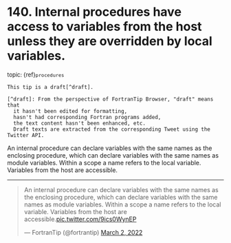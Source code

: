 # <span class='text-muted'>140.</span> Internal procedures have access to variables from the host unless they are overridden by local variables.

<span style='font-size: small;' class='text-muted'>topic: {ref}`procedures`</span>

```{note}
This tip is a draft[^draft].

[^draft]: From the perspective of FortranTip Browser, "draft" means that
  it hasn't been edited for formatting,
  hasn't had corresponding Fortran programs added,
  the text content hasn't been enhanced, etc.
  Draft texts are extracted from the corresponding Tweet using the Twitter API.
```

An internal procedure can declare variables with the same names as the enclosing procedure, which can declare variables with the same names as module variables. Within a scope a name refers to the local variable. Variables from the host are accessible.


---

<blockquote class="twitter-tweet"><p lang="en" dir="ltr">An internal procedure can declare variables with the same names as the enclosing procedure, which can declare variables with the same names as module variables. Within a scope a name refers to the local variable. Variables from the host are accessible.<a href="https://t.co/9ics0WynEP">pic.twitter.com/9ics0WynEP</a></p>&mdash; FortranTip (@fortrantip) <a href="https://twitter.com/fortrantip/status/1499014126265372685?ref_src=twsrc%5Etfw">March 2, 2022</a></blockquote><script async src="https://platform.twitter.com/widgets.js" charset="utf-8"></script>